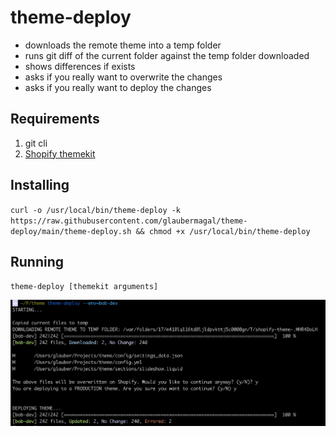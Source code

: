 # theme-deploy

- downloads the remote theme into a temp folder
- runs git diff of the current folder against the temp folder downloaded
- shows differences if exists
- asks if you really want to overwrite the changes
- asks if you really want to deploy the changes

## Requirements
1. git cli
2. [Shopify themekit](https://shopify.dev/tools/theme-kit/getting-started)

## Installing
`curl -o /usr/local/bin/theme-deploy -k https://raw.githubusercontent.com/glaubermagal/theme-deploy/main/theme-deploy.sh && chmod +x /usr/local/bin/theme-deploy`

## Running
`theme-deploy [themekit arguments]`

![](./screenshot.png)
